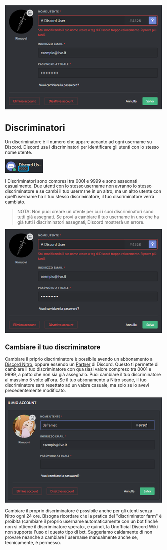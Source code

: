 ![It Discriminator 1](/uploads/it/it-discriminator-1.png "It Discriminator 1")<!-- TITLE: [IT] Discriminatori -->
<!-- SUBTITLE: Informationi sui discriminatori di Discord -->

# Discriminatori
Un discriminatore è il numero che appare accanto ad ogni username su Discord. Discord usa i discriminatori per identificare gli utenti con lo stesso nome utente.

![Discriminator Example](/uploads/discriminator-example.png "Discriminator Example")

I Discriminatori sono compresi tra 0001 e 9999 e sono assegnati casualmente. Due utenti con lo stesso username non avranno lo stesso discriminatore e se cambi il tuo usermane in un altro, ma un altro utente con quell'username ha il tuo stesso discriminatore, il tuo discriminatore verrà cambiato.

 > NOTA: Non puoi creare un utente per cui i suoi discriminatori sono tutti già assegnati. Se provi a cambiare il tuo username in uno che ha già tutti i discriminatori assegnati, Discord mostrerà un errore.

![It Discriminator 1](/uploads/it/it-discriminator-1.png "Cambiare il proprio username")

## Cambiare il tuo discriminatore
Cambiare il priprio discriminatore è possibile avendo un abbonamento a [Discord Nitro](/it/nitro), oppure essendo un [Partner](/it/partner) di Discord. Questo ti permette di cambiare il tuo discriminatore con qualsiasi valore compreso tra 0001 e 9999, a patto che non sia già assegnato. Puoi cambiare il tuo discriminatore al massimo 5 volte all'ora. Se il tuo abbonamento a Nitro scade, il tuo discriminatore sarà resettato ad un valore casuale, ma solo se lo avevi precedentemente modificato.

![It Discriminator 1](/uploads/it/it-discriminator-2.png "Cambiare il proprio discriminatore")


Cambiare il proprio discriminatore è possibile anche per gli utenti senza Nitro ogni 24 ore. Bisogna ricordare che la pratica del "discriminator farm" è proibita (cambiare il proprio username automaticamente con un bot finché non si ottiene il discriminatore sperato), e quindi, la Unofficial Discord Wiki non supporta l'uso di questo tipo di bot. Suggeriamo caldamente di non provare neanche a cambiare l'username manualmente anche se, tecnicamente, è permesso.
